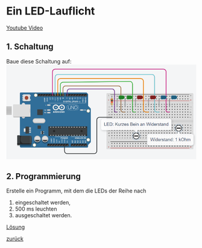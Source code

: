 # Ein LED-Lauflicht
[Youtube Video](https://youtu.be/9zqT3V15QS0)
## 1. Schaltung
Baue diese Schaltung auf:
![Alt text](Lauflicht.png)
## 2. Programmierung
Erstelle ein Programm, mit dem die LEDs der Reihe nach
1. eingeschaltet werden,
2. 500 ms leuchten
3. ausgeschaltet werden.

[Lösung](Loesung.html)
       
[zurück](../index.html)
